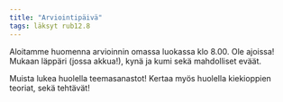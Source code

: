 ```yaml
---
title: "Arviointipäivä"
tags: läksyt rub12.8
---
```


Aloitamme huomenna arvioinnin omassa luokassa klo 8.00. Ole ajoissa! Mukaan läppäri (jossa akkua!), kynä ja kumi sekä mahdolliset eväät.

Muista lukea huolella teemasanastot! Kertaa myös huolella kiekioppien teoriat, sekä tehtävät! 